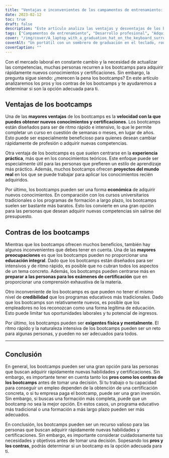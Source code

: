 ```yaml
---
title: "Ventajas e inconvenientes de los campamentos de entrenamiento: ¿merecen la pena?"
date: 2023-02-12
toc: true
draft: false
description: "Este artículo analiza las ventajas y desventajas de los bootcamps, y ayuda a las personas a determinar si son la opción adecuada para adquirir rápidamente nuevas competencias y certificaciones."
tags: ["Campamentos de entrenamiento", "Desarrollo profesional", "Adquisición de competencias", "Certificaciones", "Educación", "Mercado laboral", "Experiencia práctica", "Rentable", "Educación integral", "Credibilidad", "Exigencia física y mental"]
cover: "/img/cover/A_laptop_with_a_graduation_hat_on_the_keyboard_surrounded_by_books.png"
coverAlt: "Un portátil con un sombrero de graduación en el teclado, rodeado de pilas de libros y un cronómetro"
coverCaption: ""
---
```


Con el mercado laboral en constante cambio y la necesidad de actualizar las competencias, muchas personas recurren a los bootcamps para adquirir rápidamente nuevos conocimientos y certificaciones. Sin embargo, la pregunta sigue siendo: ¿merecen la pena los bootcamps? En este artículo analizaremos los pros y los contras de los bootcamps y te ayudaremos a determinar si son la opción adecuada para ti.

## Ventajas de los bootcamps

Una de las **mayores ventajas** de los bootcamps es la **velocidad con la que puedes obtener nuevos conocimientos y certificaciones**. Los bootcamps están diseñados para ser de ritmo rápido e intensivo, lo que le permite completar un curso en cuestión de semanas o meses, en lugar de años. Esto puede ser especialmente beneficioso para quienes desean cambiar rápidamente de profesión o adquirir nuevas competencias.

Otra ventaja de los bootcamps es que suelen centrarse en la **experiencia práctica**, más que en los conocimientos teóricos. Este enfoque puede ser especialmente útil para las personas que prefieren un estilo de aprendizaje más práctico. Además, muchos bootcamps ofrecen **proyectos del mundo real** en los que se puede trabajar para aplicar los conocimientos recién adquiridos.

Por último, los bootcamps pueden ser una forma **económica** de adquirir nuevos conocimientos. En comparación con los cursos universitarios tradicionales o los programas de formación a largo plazo, los bootcamps suelen ser bastante más baratos. Esto los convierte en una gran opción para las personas que desean adquirir nuevas competencias sin salirse del presupuesto.

## Contras de los bootcamps

Mientras que los bootcamps ofrecen muchos beneficios, también hay algunos inconvenientes que debes tener en cuenta. Una de las **mayores preocupaciones** es que los bootcamps pueden no proporcionar una **educación integral**. Dado que los bootcamps están diseñados para ser intensivos y de ritmo rápido, es posible que no cubran todos los aspectos de un tema concreto. Además, los bootcamps pueden centrarse más en **preparar a las personas para los exámenes de certificación** que en proporcionar una comprensión exhaustiva de la materia.

Otro inconveniente de los bootcamps es que pueden no tener el mismo nivel de **credibilidad** que los programas educativos más tradicionales. Dado que los bootcamps son relativamente nuevos, es posible que los empleadores no los reconozcan como una forma legítima de educación. Esto puede limitar tus oportunidades laborales y tu potencial de ingresos.

Por último, los bootcamps pueden ser **exigentes física y mentalmente**. El ritmo rápido y la naturaleza intensiva de los bootcamps pueden ser un reto para algunas personas, y pueden no ser adecuados para todos.

________

## Conclusión

En general, los bootcamps pueden ser una gran opción para las personas que buscan adquirir rápidamente nuevas habilidades y certificaciones. Sin embargo, es importante tener en cuenta tanto los **pros como los contras de los bootcamps** antes de tomar una decisión. Si tu trabajo o tu capacidad para conseguir un empleo dependen de la obtención de una certificación concreta, o si tu empresa paga el bootcamp, puede ser una gran inversión. Sin embargo, si buscas una formación más completa, puede que un bootcamp no sea la mejor opción. En estos casos, un programa educativo más tradicional o una formación a más largo plazo pueden ser más adecuados.

En conclusión, los bootcamps pueden ser un recurso valioso para las personas que buscan adquirir rápidamente nuevas habilidades y certificaciones. Sin embargo, es importante considerar cuidadosamente tus necesidades y objetivos antes de tomar una decisión. Sopesando los **pros y los contras**, podrás determinar si un bootcamp es la opción adecuada para ti.
